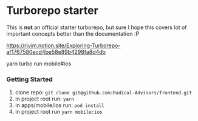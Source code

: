 # Turborepo starter

This is **not** an official starter turborepo, but sure I hope this covers lot of important concepts better than the documentation :P

https://rjvim.notion.site/Exploring-Turborepo-af1767580ecd4be58e89b4298fa8d4db


yarn turbo run mobile#ios

### Getting Started
1. clone repo: `git clone git@github.com:Radical-Advisors/frontend.git`
2. in project root run: `yarn`
3. in apps/mobile/ios run: `pod install`
4. in project root run `yarn mobile:ios`
